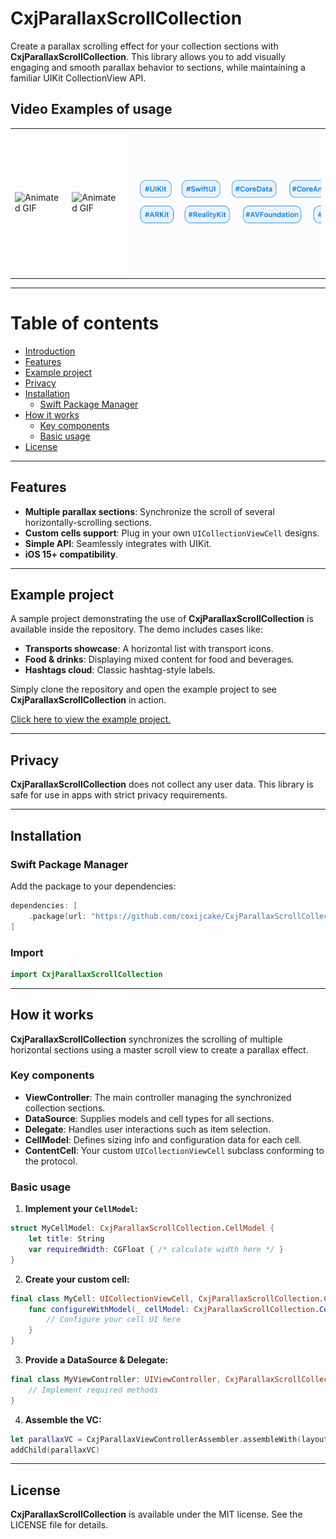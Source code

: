 # CxjParallaxScrollCollection

Create a parallax scrolling effect for your collection sections with **CxjParallaxScrollCollection**. This library allows you to add visually engaging and smooth parallax behavior to sections, while maintaining a familiar UIKit CollectionView API.

## Video Examples of usage
<table>
  <tr>
    <td>
<img src="https://raw.githubusercontent.com/coxijcake/CxjParallaxScrollCollectionExample/main/assets/example_0.gif" alt="Animated GIF" />
    </td>
    <td>
<img src="https://raw.githubusercontent.com/coxijcake/CxjParallaxScrollCollectionExample/main/assets/example_1.gif" alt="Animated GIF" />
    </td>
    <td>
<img src="https://raw.githubusercontent.com/coxijcake/CxjParallaxScrollCollectionExample/main/assets/example_2.gif" alt="Animated GIF" />
    </td>
</table>

---

# Table of contents
- [Introduction](#cxjparallaxscrollcollection)
- [Features](#features)
- [Example project](#example-project)
- [Privacy](#privacy)
- [Installation](#installation)
  - [Swift Package Manager](#swift-package-manager)
- [How it works](#how-it-works)
  - [Key components](#key-components)
  - [Basic usage](#basic-usage)
- [License](#license)

---

## Features
- **Multiple parallax sections**: Synchronize the scroll of several horizontally-scrolling sections.
- **Custom cells support**: Plug in your own `UICollectionViewCell` designs.
- **Simple API**: Seamlessly integrates with UIKit.
- **iOS 15+ compatibility**.

---

## Example project

A sample project demonstrating the use of **CxjParallaxScrollCollection** is available inside the repository. The demo includes cases like:
- **Transports showcase**: A horizontal list with transport icons.
- **Food & drinks**: Displaying mixed content for food and beverages.
- **Hashtags cloud**: Classic hashtag-style labels.

Simply clone the repository and open the example project to see **CxjParallaxScrollCollection** in action.

[Click here to view the example project.](https://github.com/coxijcake/CxjParallaxScrollCollectionExample)

---

## Privacy

**CxjParallaxScrollCollection** does not collect any user data. This library is safe for use in apps with strict privacy requirements.

---

## Installation

### Swift Package Manager
Add the package to your dependencies:
```swift
dependencies: [
    .package(url: "https://github.com/coxijcake/CxjParallaxScrollCollection", from: "1.0.0")
]
```

### Import
```swift
import CxjParallaxScrollCollection
```

---

## How it works

**CxjParallaxScrollCollection** synchronizes the scrolling of multiple horizontal sections using a master scroll view to create a parallax effect.

### Key components

- **ViewController**: The main controller managing the synchronized collection sections.
- **DataSource**: Supplies models and cell types for all sections.
- **Delegate**: Handles user interactions such as item selection.
- **CellModel**: Defines sizing info and configuration data for each cell.
- **ContentCell**: Your custom `UICollectionViewCell` subclass conforming to the protocol.

### Basic usage

1. **Implement your `CellModel`:**
```swift
struct MyCellModel: CxjParallaxScrollCollection.CellModel {
    let title: String
    var requiredWidth: CGFloat { /* calculate width here */ }
}
```

2. **Create your custom cell:**
```swift
final class MyCell: UICollectionViewCell, CxjParallaxScrollCollection.ContentCell {
    func configureWithModel(_ cellModel: CxjParallaxScrollCollection.CellModel) {
        // Configure your cell UI here
    }
}
```

3. **Provide a DataSource & Delegate:**
```swift
final class MyViewController: UIViewController, CxjParallaxScrollCollection.DataSource, CxjParallaxScrollCollection.Delegate {
    // Implement required methods
}
```

4. **Assemble the VC:**
```swift
let parallaxVC = CxjParallaxViewControllerAssembler.assembleWith(layout: layout, dataSource: self, delegate: self)
addChild(parallaxVC)
```

---

## License
**CxjParallaxScrollCollection** is available under the MIT license. See the LICENSE file for details.

